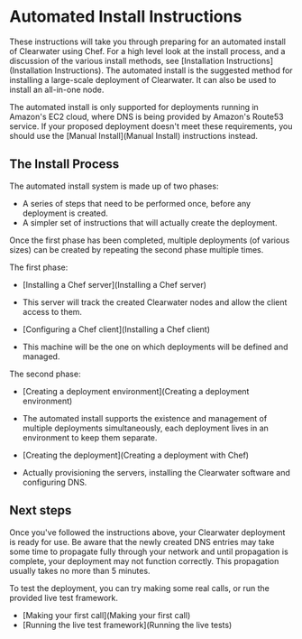# Automated Install Instructions

These instructions will take you through preparing for an automated install  of Clearwater using Chef.  For a high level look at the install process, and a discussion of the various install methods, see [Installation Instructions](Installation Instructions).  The automated install is the suggested method for installing a large-scale deployment of Clearwater.  It can also be used to install an all-in-one node.

The automated install is only supported for deployments running in Amazon's EC2 cloud, where DNS is being provided by Amazon's Route53 service.  If your proposed deployment doesn't meet these requirements, you should use the [Manual Install](Manual Install) instructions instead.

## The Install Process

The automated install system is made up of two phases:

* A series of steps that need to be performed once, before any deployment is created.
* A simpler set of instructions that will actually create the deployment.

Once the first phase has been completed, multiple deployments (of various sizes) can be created by repeating the second phase multiple times.

The first phase:

* [Installing a Chef server](Installing a Chef server)
 - This server will track the created Clearwater nodes and allow the client access to them.
* [Configuring a Chef client](Installing a Chef client)
 - This machine will be the one on which deployments will be defined and managed.

The second phase:

* [Creating a deployment environment](Creating a deployment environment)
 - The automated install supports the existence and management of multiple deployments simultaneously, each deployment lives in an environment to keep them separate.
* [Creating the deployment](Creating a deployment with Chef)
 - Actually provisioning the servers, installing the Clearwater software and configuring DNS.

## Next steps

Once you've followed the instructions above, your Clearwater deployment is ready for use.  Be aware that the newly created DNS entries may take some time to propagate fully through your network and until propagation is complete, your deployment may not function correctly.  This propagation usually takes no more than 5 minutes.

To test the deployment, you can try making some real calls, or run the provided live test framework.

* [Making your first call](Making your first call)
* [Running the live test framework](Running the live tests)

